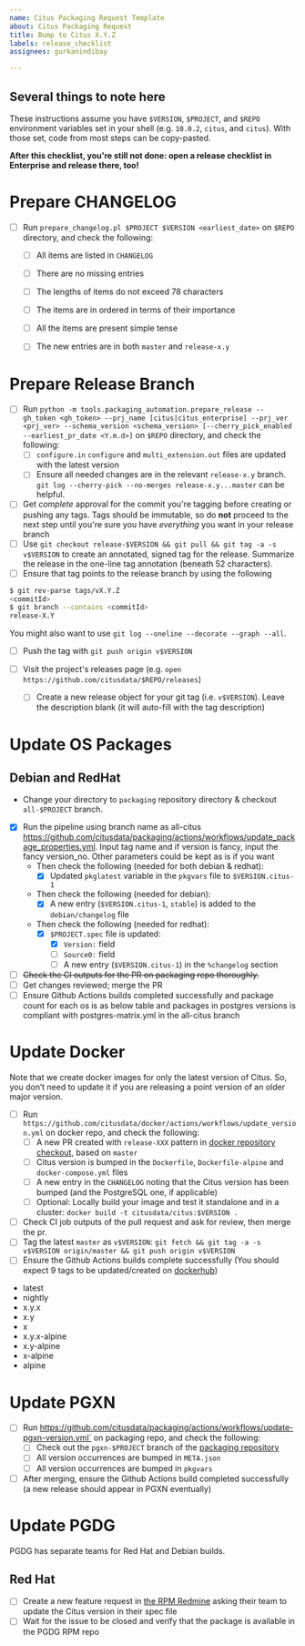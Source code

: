 ```yaml
---
name: Citus Packaging Request Template
about: Citus Packaging Request
title: Bump to Citus X.Y.Z
labels: release_checklist
assignees: gurkanindibay

---
```


## Several things to note here

These instructions assume you have `$VERSION`, `$PROJECT`, and `$REPO` environment variables set in your shell (e.g. `10.0.2`, `citus`, and `citus`). With those set, code from most steps can be copy-pasted.

**After this checklist, you're still not done: open a release checklist in Enterprise and release there, too!**

# Prepare CHANGELOG
- [ ] Run `prepare_changelog.pl $PROJECT $VERSION <earliest_date>` on `$REPO` directory, and check the following:
  - [ ] All items are listed in `CHANGELOG`
  - [ ] There are no missing entries
  - [ ] The lengths of items do not exceed 78 characters
  - [ ] The items are in ordered in terms of their importance
  - [ ] All the items are present simple tense
  - [ ] The new entries are in both `master` and `release-x.y`


# Prepare Release Branch
- [ ] Run `python -m tools.packaging_automation.prepare_release --gh_token <gh_token> --prj_name [citus|citus_enterprise] --prj_ver <prj_ver> --schema_version <schema_version> [--cherry_pick_enabled --earliest_pr_date <Y.m.d>]` on `$REPO` directory, and check the following:
  - [ ] `configure.in` `configure` and `multi_extension.out` files are updated with the latest version
  - [ ] Ensure all needed changes are in the relevant `release-x.y` branch. `git log --cherry-pick --no-merges release-x.y...master` can be helpful.
- [ ] Get _complete_ approval for the commit you're tagging before creating or pushing any tags. Tags should be immutable, so do **not** proceed to the next step until you're sure you have _everything_ you want in your release branch
- [ ] Use `git checkout release-$VERSION && git pull && git tag -a -s v$VERSION` to create an annotated, signed tag for the release. Summarize the release in the one-line tag annotation (beneath 52 characters).
- [ ]  Ensure that tag points to the release branch by using the following
```bash
$ git rev-parse tags/vX.Y.Z
<commitId>
$ git branch --contains <commitId>
release-X.Y
```

You might also want to use `git log --oneline --decorate --graph --all`.

- [ ] Push the tag with `git push origin v$VERSION`

- [ ] Visit the project's releases page (e.g. `open https://github.com/citusdata/$REPO/releases`)
  - [ ] Create a new release object for your git tag (i.e. `v$VERSION`). Leave the description blank (it will auto-fill with the tag description)


# Update OS Packages
## Debian and RedHat
- Change your directory to `packaging` repository directory & checkout `all-$PROJECT` branch.
- [x] Run the pipeline using branch name as all-citus https://github.com/citusdata/packaging/actions/workflows/update_package_properties.yml. Input tag name and if version is fancy, input the fancy version_no. Other parameters could be kept as is if you want
  - Then check the following (needed for both debian & redhat):
    - [x] Updated `pkglatest` variable in the `pkgvars` file to `$VERSION.citus-1`
  - Then check the following (needed for debian):
    - [x] A new entry (`$VERSION.citus-1`, `stable`) is added to the `debian/changelog` file
  - Then check the following (needed for redhat):
    - [x] `$PROJECT.spec` file is updated:
      - [x] `Version:` field
      - [ ] `Source0:` field
      - [ ] A new entry (`$VERSION.citus-1`) in the `%changelog` section
- [ ] <s>Check the CI outputs for the PR on packaging repo thoroughly.</s>
- [ ] Get changes reviewed; merge the PR
- [ ] Ensure Github Actions builds completed successfully and package count for each os is as below table and packages in postgres versions is compliant with postgres-matrix.yml in the all-citus branch

# Update Docker
Note that we create docker images for only the latest version of Citus. So, you don’t need to update it if you are releasing a point version of an older major version.

- [ ] Run `https://github.com/citusdata/docker/actions/workflows/update_version.yml` on docker repo, and check the following:
  - [ ] A new PR created with `release-XXX` pattern in [docker repository checkout](https://github.com/citusdata/docker), based on `master`
  - [ ] Citus version is bumped in the `Dockerfile`, `Dockerfile-alpine` and `docker-compose.yml` files
  - [ ] A new entry in the `CHANGELOG` noting that the Citus version has been bumped (and the PostgreSQL one, if applicable)
  - [ ] Optional: Locally build your image and test it standalone and in a cluster: `docker build -t citusdata/citus:$VERSION .`
- [ ] Check CI job outputs of the pull request and ask for review, then merge the pr.
- [ ] Tag the latest `master` as `v$VERSION`: `git fetch && git tag -a -s v$VERSION origin/master && git push origin v$VERSION`
- [ ] Ensure the Github Actions builds complete successfully
(You should expect 9 tags to be updated/created on [dockerhub](https://hub.docker.com/r/citusdata/citus/tags?page=1&ordering=last_updated))
- latest
- nightly
- x.y.x
- x.y
- x
- x.y.x-alpine
- x.y-alpine
- x-alpine
- alpine


# Update PGXN
- [ ] Run https://github.com/citusdata/packaging/actions/workflows/update-pgxn-version.yml` on packaging repo, and check the following:
  - [ ] Check out the `pgxn-$PROJECT` branch of the [packaging repository](https://github.com/citusdata/packaging)
  - [ ] All version occurrences are bumped in `META.json`
  - [ ] All version occurrences are bumped in `pkgvars`
- [ ] After merging, ensure the Github Actions build completed successfully (a new release should appear in PGXN eventually)

# Update PGDG

PGDG has separate teams for Red Hat and Debian builds.

## Red Hat

  - [ ] Create a new feature request in [the RPM Redmine](https://redmine.postgresql.org/projects/pgrpms/issues/new) asking their team to update the Citus version in their spec file
  - [ ] Wait for the issue to be closed and verify that the package is available in the PGDG RPM repo
